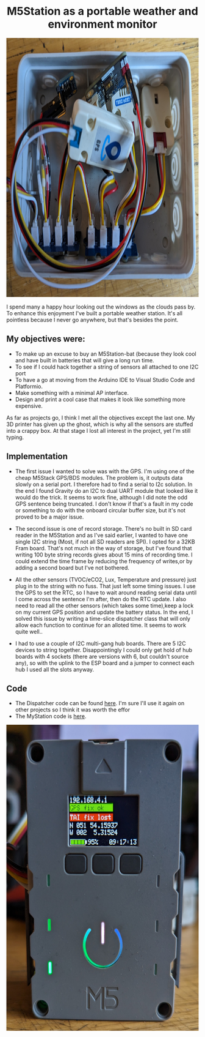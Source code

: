 <H1 align="center">M5Station as a portable weather and environment monitor</H1>
<p align="center">
<img width="800" height="677" src="/pictures/PXL_20221213_091805288.jpg">
 </p>

I spend many a happy hour looking out the windows as the clouds pass by. To enhance this enjoyment I've built a portable weather station. 
It's all pointless because I never go anywhere, but that's besides the point.

## My objectives were:

+ To make up an excuse to buy an M5Station-bat (because they look cool and have built in batteries that will give a long run time.
+ To see if I could hack together a string of sensors all attached to one I2C port
+ To have a go at moving from the Arduino IDE to Visual Studio Code and Platformio. 
+ Make something with a minimal AP interface.
+ Design and print a cool case that makes it look like something more expensive.

As far as projects go, I think I met all the objectives except the last one. My 3D printer has given up the ghost, which is why all the sensors 
are stuffed into a crappy box. At that stage I lost all interest in the project, yet I'm still typing.

## Implementation
+ The first issue I wanted to solve was with the GPS. I'm using one of the cheap M5Stack GPS/BDS modules. The problem is, it outputs data slowly on a
serial port. I therefore had to find a serial to I2c solution. In the end I found Gravity do an I2C to dual UART module that looked like it would
do the trick. It seems to work fine, although I did note the odd GPS sentence being truncated. I don't know if that's a fault in my code or something to
do with the onboard circular buffer size, but it's not proved to be a major issue.

+ The second issue is one of record storage. There's no built in SD card reader in the M5Station and as I've said earlier, I wanted to have one single
I2C string (Most, if not all SD readers are SPI). I opted for a 32KB Fram board. That's not much in the way of storage, but I've found that writing 
100 byte string records gives about 15 mins of recording time. I could extend the time frame by reducing the frequency of writes,or by adding a
second board but I've not bothered.

+ All the other sensors (TVOC/eCO2, Lux, Temperature and pressure) just plug in to the string with no fuss. That just left some timing issues.
I use the GPS to set the RTC, so I have to wait around reading serial data until I come across the sentence I'm after, then do the RTC update. I also need
to read all the other sensors (which takes some time),keep a lock on my current GPS position and update the battery status. In the end, I solved this issue by writing a time-slice dispatcher class that will only allow each function to continue for an alloted time. It seems to work quite well..

+ I had to use a couple of I2C multi-gang hub boards. There are 5 I2C devices to string together. Disappointingly I could only
get hold of hub boards with 4 sockets (there are versions with 6, but couldn't source any), so with the uplink to the ESP board and a jumper to
connect each hub I used all the slots anyway.

## Code

+ The Dispatcher code can be found [here](https://github.com/wicked-rainman/ESP32Dispatcher). I'm sure I'll use it again on other projects so I think it was worth the effor
+ The MyStation code is [here](https://github.com/wicked-rainman/PortableWeatherStation). 

<p align="center">
<img width="600" height="800" src="/pictures/PXL_20221213_091716852.jpg">
 </p>
